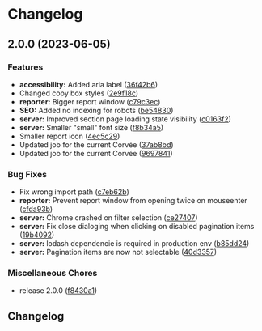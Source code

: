 # Changelog

## 2.0.0 (2023-06-05)


### Features

* **accessibility:** Added aria label ([36f42b6](https://github.com/bibudem/corvee-server/commit/36f42b67adf336a9901052a20f964d2a5f75b274))
* Changed copy box styles ([2e9f18c](https://github.com/bibudem/corvee-server/commit/2e9f18c6c804777cdf6a0252521fc91c21dc5fed))
* **reporter:** Bigger report window ([c79c3ec](https://github.com/bibudem/corvee-server/commit/c79c3ec5e6c04a7b57744d520ce4fc50cd3ef85d))
* **SEO:** Added no indexing for robots ([be54830](https://github.com/bibudem/corvee-server/commit/be54830b1621cc11b72259c2f7181010d90c1c07))
* **server:** Improved section page loading state visibility ([c0163f2](https://github.com/bibudem/corvee-server/commit/c0163f2a32566c69a14b1b8f9b5d51b04a4cd8c5))
* **server:** Smaller "small" font size ([f8b34a5](https://github.com/bibudem/corvee-server/commit/f8b34a5bdc1b8da28aa3f32ee4a73fc957ef6b84))
* Smaller report icon ([4ec5c29](https://github.com/bibudem/corvee-server/commit/4ec5c2990d4e4052171d98a630f3e22d8a9a6798))
* Updated job for the current Corvée ([37ab8bd](https://github.com/bibudem/corvee-server/commit/37ab8bd58ab1dc25d314529c207a5e702eda10af))
* Updated job for the current Corvée ([9697841](https://github.com/bibudem/corvee-server/commit/9697841be8a4f9597e92912087f259517dfdc797))


### Bug Fixes

* Fix wrong import path ([c7eb62b](https://github.com/bibudem/corvee-server/commit/c7eb62b0fc9118045eb521d6142d54bf61f1d6c5))
* **reporter:** Prevent report window from opening twice on mouseenter ([cfda93b](https://github.com/bibudem/corvee-server/commit/cfda93bf90629e875d1a87090e40927abad19b57))
* **server:** Chrome crashed on filter selection ([ce27407](https://github.com/bibudem/corvee-server/commit/ce274079dc8562a5c5f6f30e79384d944067def6))
* **server:** Fix close dialoging when clicking on disabled pagination items ([19b4092](https://github.com/bibudem/corvee-server/commit/19b40928c508949609d8aacbb98e6c36b2bb297d))
* **server:** lodash dependencie is required in production env ([b85dd24](https://github.com/bibudem/corvee-server/commit/b85dd247bf4ea7567c024aa8781d7281743ce655))
* **server:** Pagination items are now not selectable ([40d3357](https://github.com/bibudem/corvee-server/commit/40d3357815251a824c13425ef5e37c244560df20))


### Miscellaneous Chores

* release 2.0.0 ([f8430a1](https://github.com/bibudem/corvee-server/commit/f8430a12768562b7eafafaec3b83a16ff02cdaae))

## Changelog

